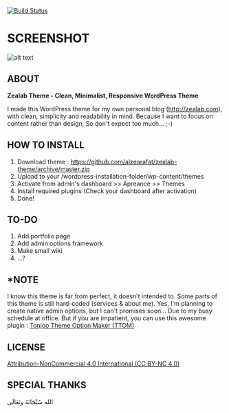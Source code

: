 [![Build Status](https://travis-ci.org/Automattic/_s.svg?branch=master)](https://travis-ci.org/Automattic/_s)

SCREENSHOT
===

![alt text](http://i62.tinypic.com/k2izgo.png "Zealab Theme Screenshot")


ABOUT
---------------

**Zealab Theme - Clean, Minimalist, Responsive WordPress Theme**

I made this WordPress theme for my own personal blog (http://zealab.com), with clean, simplicity and readability in mind. Because I want to focus on content rather than design, So don't expect too much...  ;-)


HOW TO INSTALL
---------------
1. Download theme : https://github.com/alzearafat/zealab-theme/archive/master.zip
2. Upload to your /wordpress-installation-folder/wp-content/themes
3. Activate from admin's dashboard >> Apreance >> Themes
4. Install required plugins (Check your dashboard after activation)
5. Done!


TO-DO
---------------

1. Add portfolio page
2. Add admin options framework
3. Make small wiki
4. ...?


*NOTE
---------------
I know this theme is far from perfect, it doesn't intended to. Some parts of this theme is still hard-coded (services & about me). Yes, I'm planning to create native admin options, but I can't promises soon... Due to my busy schedule at office. But if you are impatient, you can use this awesome plugin : [Tonjoo Theme Option Maker (TTOM)](https://wordpress.org/plugins/tonjoo-theme-option-maker/)


LICENSE
---------------
[Attribution-NonCommercial 4.0 International (CC BY-NC 4.0)](http://creativecommons.org/licenses/by-nc/4.0/)


SPECIAL THANKS
---------------
الله سُبْحَانَهُ وتَعَالَى

